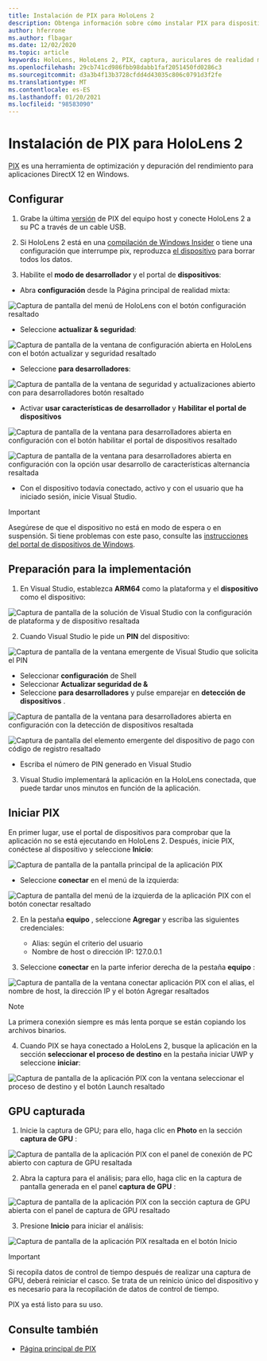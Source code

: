 ```yaml
---
title: Instalación de PIX para HoloLens 2
description: Obtenga información sobre cómo instalar PIX para dispositivos HoloLens 2.
author: hferrone
ms.author: flbagar
ms.date: 12/02/2020
ms.topic: article
keywords: HoloLens, HoloLens 2, PIX, captura, auriculares de realidad mixta, auriculares de realidad mixta de Windows, auriculares de realidad virtual
ms.openlocfilehash: 29cb741cd986fbb98dabb1faf2051450fd0286c3
ms.sourcegitcommit: d3a3b4f13b3728cfdd4d43035c806c0791d3f2fe
ms.translationtype: MT
ms.contentlocale: es-ES
ms.lasthandoff: 01/20/2021
ms.locfileid: "98583090"
---
```

# <a name="installing-pix-for-hololens-2"></a>Instalación de PIX para HoloLens 2

[PIX](https://devblogs.microsoft.com/pix) es una herramienta de optimización y depuración del rendimiento para aplicaciones DirectX 12 en Windows. 

## <a name="setup"></a>Configurar

1. Grabe la última [versión]( https://devblogs.microsoft.com/pix/download) de PIX del equipo host y conecte HoloLens 2 a su PC a través de un cable USB.

2. Si HoloLens 2 está en una [compilación de Windows Insider](https://insider.windows.com) o tiene una configuración que interrumpe pix, reproduzca  [el dispositivo](/hololens/hololens-recovery) para borrar todos los datos.

3. Habilite el **modo de desarrollador** y el portal de **dispositivos**:

* Abra **configuración** desde la Página principal de realidad mixta:

![Captura de pantalla del menú de HoloLens con el botón configuración resaltado](images/pix-img-01.jpg)

* Seleccione **actualizar & seguridad**:

![Captura de pantalla de la ventana de configuración abierta en HoloLens con el botón actualizar y seguridad resaltado](images/pix-img-02.jpg)

* Seleccione **para desarrolladores**:

![Captura de pantalla de la ventana de seguridad y actualizaciones abierto con para desarrolladores botón resaltado](images/pix-img-03.jpg)

* Activar **usar características de desarrollador** y **Habilitar el portal de dispositivos**

![Captura de pantalla de la ventana para desarrolladores abierta en configuración con el botón habilitar el portal de dispositivos resaltado](images/pix-img-04.jpg)

![Captura de pantalla de la ventana para desarrolladores abierta en configuración con la opción usar desarrollo de características alternancia resaltada](images/pix-img-05.jpg)

* Con el dispositivo todavía conectado, activo y con el usuario que ha iniciado sesión, inicie Visual Studio.

> [!IMPORTANT]
> Asegúrese de que el dispositivo no está en modo de espera o en suspensión. Si tiene problemas con este paso, consulte las [instrucciones del portal de dispositivos de Windows](./using-the-windows-device-portal.md).

## <a name="preparing-for-deployment"></a>Preparación para la implementación

1. En Visual Studio, establezca **ARM64** como la plataforma y el **dispositivo** como el dispositivo:

![Captura de pantalla de la solución de Visual Studio con la configuración de plataforma y de dispositivo resaltada](images/pix-img-06.png)

2. Cuando Visual Studio le pide un **PIN** del dispositivo:

![Captura de pantalla de la ventana emergente de Visual Studio que solicita el PIN](images/pix-img-07.png)

* Seleccionar **configuración** de Shell
* Seleccionar **Actualizar seguridad de &**
* Seleccione **para desarrolladores** y pulse emparejar en **detección de dispositivos** . 

![Captura de pantalla de la ventana para desarrolladores abierta en configuración con la detección de dispositivos resaltada](images/pix-img-08.jpg)

![Captura de pantalla del elemento emergente del dispositivo de pago con código de registro resaltado](images/pix-img-09.jpg)

* Escriba el número de PIN generado en Visual Studio

3. Visual Studio implementará la aplicación en la HoloLens conectada, que puede tardar unos minutos en función de la aplicación.

## <a name="launching-pix"></a>Iniciar PIX

En primer lugar, use el portal de dispositivos para comprobar que la aplicación no se está ejecutando en HoloLens 2. Después, inicie PIX, conéctese al dispositivo y seleccione **Inicio**:

![Captura de pantalla de la pantalla principal de la aplicación PIX](images/pix-img-10.png)

* Seleccione **conectar** en el menú de la izquierda:

![Captura de pantalla del menú de la izquierda de la aplicación PIX con el botón conectar resaltado](images/pix-img-11.png)

2. En la pestaña **equipo** , seleccione **Agregar** y escriba las siguientes credenciales:
    * Alias: según el criterio del usuario
    * Nombre de host o dirección IP: 127.0.0.1

3. Seleccione **conectar** en la parte inferior derecha de la pestaña **equipo** :

![Captura de pantalla de la ventana conectar aplicación PIX con el alias, el nombre de host, la dirección IP y el botón Agregar resaltados](images/pix-img-12.png)

> [!NOTE]
> La primera conexión siempre es más lenta porque se están copiando los archivos binarios.

4. Cuando PIX se haya conectado a HoloLens 2, busque la aplicación en la sección **seleccionar el proceso de destino** en la pestaña iniciar UWP y seleccione **iniciar**:

![Captura de pantalla de la aplicación PIX con la ventana seleccionar el proceso de destino y el botón Launch resaltado](images/pix-img-13.png)

## <a name="gpu-captured"></a>GPU capturada

1. Inicie la captura de GPU; para ello, haga clic en **Photo** en la sección **captura de GPU** :

![Captura de pantalla de la aplicación PIX con el panel de conexión de PC abierto con captura de GPU resaltada](images/pix-img-14.png)

2. Abra la captura para el análisis; para ello, haga clic en la captura de pantalla generada en el panel **captura de GPU** :

![Captura de pantalla de la aplicación PIX con la sección captura de GPU abierta con el panel de captura de GPU resaltado](images/pix-img-15.png)

3. Presione **Inicio** para iniciar el análisis:

![Captura de pantalla de la aplicación PIX resaltada en el botón Inicio](images/pix-img-16.png)

> [!IMPORTANT]
> Si recopila datos de control de tiempo después de realizar una captura de GPU, deberá reiniciar el casco. Se trata de un reinicio único del dispositivo y es necesario para la recopilación de datos de control de tiempo.

PIX ya está listo para su uso.

## <a name="see-also"></a>Consulte también
* [Página principal de PIX](https://devblogs.microsoft.com/pix)